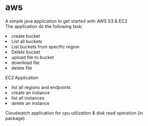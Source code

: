 # aws

A simple java application to get started with AWS S3 & EC2 <br/>
The application do the following task: <br/>
<li> create bucket </li>
<li> List all buckets </li>
<li> List buckets from specific region </li>
<li> Delete bucket </li>
<li> upload file to bucket </li>
<li> download file </li>
<li> delete file </li>

EC2 Application <br/>
<li> list all regions and endpoints </li>
<li> create an instance </li>
<li> list all instances </li>
<li> delete an instance </li>

Cloudwatch application for cpu utilization & disk read operation (in package)
